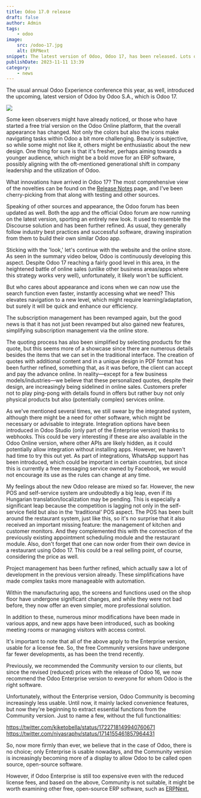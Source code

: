 ```yaml
---
title: Odoo 17.0 release
draft: false
author: Admin
tags:
    - odoo
image:
    src: /odoo-17.jpg
    alt: ERPNext
snippet: The latest version of Odoo, Odoo 17, has been released. Lots of novelties, huge opportunities, and important decisions.
publishDate: 2023-11-11 13:39
category:
    - news
---
```


<p>The usual annual Odoo Experience conference this year, as well, introduced the upcoming, latest version of Odoo by Odoo S.A., which is Odoo 17.</p>
<p><img src="/images/odoo-17.jpg"></p>
<p>Some keen observers might have already noticed, or those who have started a free trial version on the Odoo Online platform, that the overall appearance has changed. Not only the colors but also the icons make navigating tasks within Odoo a bit more challenging. Beauty is subjective, so while some might not like it, others might be enthusiastic about the new design. One thing for sure is that it's fresher, perhaps aiming towards a younger audience, which might be a bold move for an ERP software, possibly aligning with the oft-mentioned generational shift in company leadership and the utilization of Odoo.</p>
<p>What innovations have arrived in Odoo 17? The most comprehensive view of the novelties can be found on the <a href="https://www.odoo.com/odoo-17-release-notes">Release Notes</a> page, and I've been cherry-picking from that along with testing and other sources.</p>
<p>Speaking of other sources and appearance, the Odoo forum has been updated as well. Both the app and the official Odoo forum are now running on the latest version, sporting an entirely new look. It used to resemble the Discourse solution and has been further refined. As usual, they generally follow industry best practices and successful software, drawing inspiration from them to build their own similar Odoo app.</p>
<p>Sticking with the 'look,' let's continue with the website and the online store. As seen in the summary video below, Odoo is continuously developing this aspect. Despite Odoo 17 reaching a fairly good level in this area, in the heightened battle of online sales (unlike other business areas/apps where this strategy works very well), unfortunately, it likely won't be sufficient.</p>
<p>But who cares about appearance and icons when we can now use the search function even faster, instantly accessing what we need? This elevates navigation to a new level, which might require learning/adaptation, but surely it will be quick and enhance our efficiency.</p>
<p>The subscription management has been revamped again, but the good news is that it has not just been revamped but also gained new features, simplifying subscription management via the online store.</p>
<p>The quoting process has also been simplified by selecting products for the quote, but this seems more of a showcase since there are numerous details besides the items that we can set in the traditional interface. The creation of quotes with additional content and in a unique design in PDF format has been further refined, something that, as it was before, the client can accept and pay the advance online. In reality—except for a few business models/industries—we believe that these personalized quotes, despite their design, are increasingly being sidelined in online sales. Customers prefer not to play ping-pong with details found in offers but rather buy not only physical products but also (potentially complex) services online.</p>
<p>As we've mentioned several times, we still swear by the integrated system, although there might be a need for other software, which might be necessary or advisable to integrate. Integration options have been introduced in Odoo Studio (only part of the Enterprise version) thanks to webhooks. This could be very interesting if these are also available in the Odoo Online version, where other APIs are likely hidden, as it could potentially allow integration without installing apps. However, we haven't had time to try this out yet. As part of integrations, WhatsApp support has been introduced, which could be important in certain countries, but since this is currently a free messaging service owned by Facebook, we would not encourage its use as the rules can change at any time.</p>
<p>My feelings about the new Odoo release are mixed so far. However, the new POS and self-service system are undoubtedly a big leap, even if its Hungarian translation/localization may be pending. This is especially a significant leap because the competition is lagging not only in the self-service field but also in the 'traditional' POS aspect. The POS has been built around the restaurant system, just like this, so it's no surprise that it also received an important missing feature: the management of kitchen and customer monitors. And they complemented this with the connection of the previously existing appointment scheduling module and the restaurant module. Also, don't forget that one can now order from their own device in a restaurant using Odoo 17. This could be a real selling point, of course, considering the price as well.</p>
<p>Project management has been further refined, which actually saw a lot of development in the previous version already. These simplifications have made complex tasks more manageable with automation.</p>
<p>Within the manufacturing app, the screens and functions used on the shop floor have undergone significant changes, and while they were not bad before, they now offer an even simpler, more professional solution.</p>
<p>In addition to these, numerous minor modifications have been made in various apps, and new apps have been introduced, such as booking meeting rooms or managing visitors with access control.</p>
<p>It's important to note that all of the above apply to the Enterprise version, usable for a license fee. So, the free Community versions have undergone far fewer developments, as has been the trend recently.</p>
<p>Previously, we recommended the Community version to our clients, but since the revised (reduced) prices with the release of Odoo 16, we now recommend the Odoo Enterprise version to everyone for whom Odoo is the right software.</p>
<p>Unfortunately, without the Enterprise version, Odoo Community is becoming increasingly less usable. Until now, it mainly lacked convenience features, but now they're beginning to extract essential functions from the Community version. Just to name a few, without the full functionalities:</p>
<p><a href="https://twitter.com/kiketobella/status/1722718149940760671">https://twitter.com/kiketobella/status/1722718149940760671</a></br>
<a href="https://twitter.com/niyasraphy/status/1714155461857964431">https://twitter.com/niyasraphy/status/1714155461857964431</a></p>
<p>So, now more firmly than ever, we believe that in the case of Odoo, there is no choice; only Enterprise is usable nowadays, and the Community version is increasingly becoming more of a display to allow Odoo to be called open source, open-source software.</p>
<p>However, if Odoo Enterprise is still too expensive even with the reduced license fees, and based on the above, Community is not suitable, it might be worth examining other free, open-source ERP software, such as <a href="https://www.monolithon.com/erpnext">ERPNext.</a></p>
